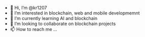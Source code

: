 - 👋 Hi, I’m @kr1207
- 👀 I’m interested in blockchain, web and mobile developmemnt
- 🌱 I’m currently learning AI and blockchain
- 💞️ I’m looking to collaborate on blockchain projects
- 📫 How to reach me ...

<!---
kr1207/kr1207 is a ✨ special ✨ repository because its `README.md` (this file) appears on your GitHub profile.
You can click the Preview link to take a look at your changes.
--->
